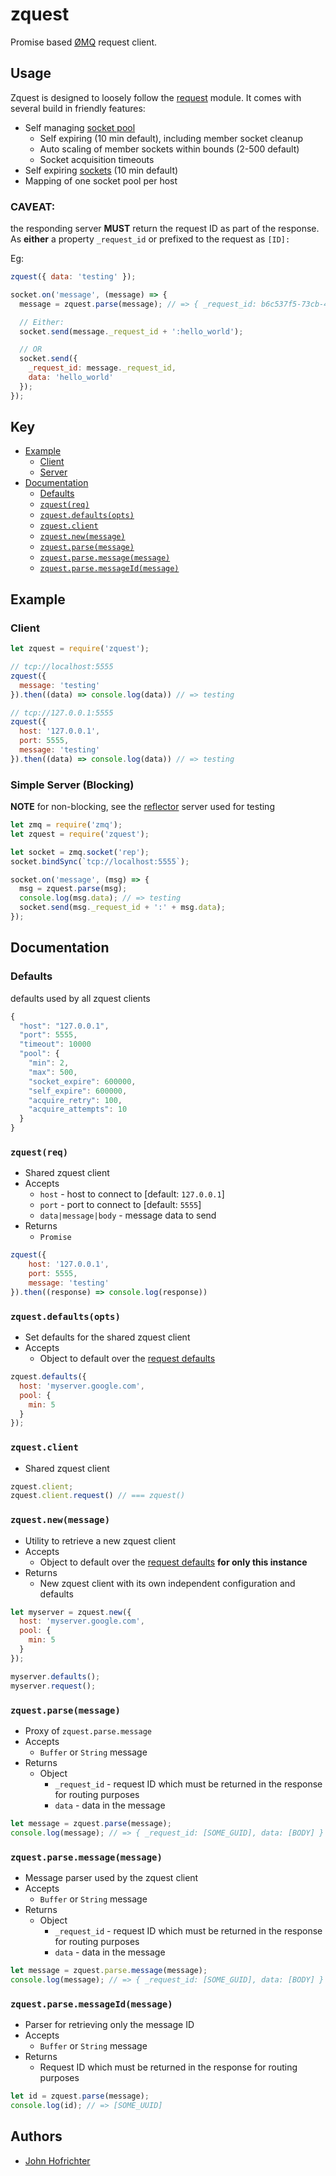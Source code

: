 # zquest

Promise based [ØMQ](http://zeromq.org/) request client.

## Usage

Zquest is designed to loosely follow the [request](https://github.com/request/request) module. It comes with several build in friendly features:
- Self managing [socket pool](https://github.com/johnhof/zquest/blob/master/lib/pool.js)
  - Self expiring (10 min default), including member socket cleanup
  - Auto scaling of member sockets within bounds (2-500 default)
  - Socket acquisition timeouts
- Self expiring [sockets](https://github.com/johnhof/zquest/blob/master/lib/socket.js) (10 min default)
- Mapping of one socket pool per host

### CAVEAT:

the responding server **MUST** return the request ID as part of the response. As **either** a property `_request_id` or prefixed to the request as `[ID]:`

Eg:
```javascript
zquest({ data: 'testing' });

socket.on('message', (message) => {
  message = zquest.parse(message); // => { _request_id: b6c537f5-73cb-4681-9d4c-786248c4dc93, data: 'testing' }

  // Either:
  socket.send(message._request_id + ':hello_world');

  // OR
  socket.send({
    _request_id: message._request_id,
    data: 'hello_world'
  });
});
```

## Key

- [Example](#example)
  - [Client](#client)
  - [Server](#server)
- [Documentation](#)
  - [Defaults](#defaults)
  - [`zquest(req)`](#zquestreq)
  - [`zquest.defaults(opts)`](#zquestdefaultsopts)
  - [`zquest.client`](#zquestclient)
  - [`zquest.new(message)`](#zquestnewmessage)
  - [`zquest.parse(message)`](#zquestparsemessage)
  - [`zquest.parse.message(message)`](#zquestparsemessagemessage)
  - [`zquest.parse.messageId(message)`](#zquestparsemessageidmessage)

## Example

### Client

```javascript
let zquest = require('zquest');

// tcp://localhost:5555
zquest({
  message: 'testing'
}).then((data) => console.log(data)) // => testing

// tcp://127.0.0.1:5555
zquest({
  host: '127.0.0.1',
  port: 5555,
  message: 'testing'
}).then((data) => console.log(data)) // => testing
```

### Simple Server (Blocking)

**NOTE** for non-blocking, see the [reflector](https://github.com/johnhof/zquest/blob/master/test/utilities/reflector.js) server used for testing

```javascript
let zmq = require('zmq');
let zquest = require('zquest');

let socket = zmq.socket('rep');
socket.bindSync(`tcp://localhost:5555`);

socket.on('message', (msg) => {
  msg = zquest.parse(msg);
  console.log(msg.data); // => testing
  socket.send(msg._request_id + ':' + msg.data);
});

```

## Documentation

### Defaults

defaults used by all zquest clients

```javascript
{
  "host": "127.0.0.1",
  "port": 5555,
  "timeout": 10000
  "pool": {
    "min": 2,
    "max": 500,
    "socket_expire": 600000,
    "self_expire": 600000,
    "acquire_retry": 100,
    "acquire_attempts": 10
  }
}
```

### `zquest(req)`

- Shared zquest client
- Accepts
  - `host` - host to connect to [default: `127.0.0.1`]
  - `port` - port to connect to [default: `5555`]
  - `data|message|body` -  message data to send
- Returns
  - `Promise`

```javascript
zquest({
    host: '127.0.0.1',
    port: 5555,
    message: 'testing'
}).then((response) => console.log(response))
```

### `zquest.defaults(opts)`

- Set defaults for the shared zquest client
- Accepts
  - Object to default over the [request defaults](#defaults)

```javascript
zquest.defaults({
  host: 'myserver.google.com',
  pool: {
    min: 5
  }
});
```

### `zquest.client`

- Shared zquest client

```javascript
zquest.client;
zquest.client.request() // === zquest()
```

### `zquest.new(message)`

- Utility to retrieve a new zquest client
- Accepts
  - Object to default over the [request defaults](#defaults) **for only this instance**
- Returns
  - New zquest client with its own independent configuration and defaults

```javascript
let myserver = zquest.new({
  host: 'myserver.google.com',
  pool: {
    min: 5
  }
});

myserver.defaults();
myserver.request();
```

### `zquest.parse(message)`

- Proxy of `zquest.parse.message`
- Accepts
  - `Buffer` or `String` message
- Returns
  - Object
    - `_request_id` - request ID which must be returned in the response for routing purposes
    - `data` - data in the message

```javascript
let message = zquest.parse(message);
console.log(message); // => { _request_id: [SOME_GUID], data: [BODY] }
```

### `zquest.parse.message(message)`

- Message parser used by the zquest client
- Accepts
  - `Buffer` or `String` message
- Returns
  - Object
    - `_request_id` - request ID which must be returned in the response for routing purposes
    - `data` - data in the message

```javascript
let message = zquest.parse.message(message);
console.log(message); // => { _request_id: [SOME_GUID], data: [BODY] }
```


### `zquest.parse.messageId(message)`

- Parser for retrieving only the message ID
- Accepts
  - `Buffer` or `String` message
- Returns
  - Request ID which must be returned in the response for routing purposes

```javascript
let id = zquest.parse(message);
console.log(id); // => [SOME_UUID]
```

## Authors

- [John Hofrichter](https://github.com/johnhof)
